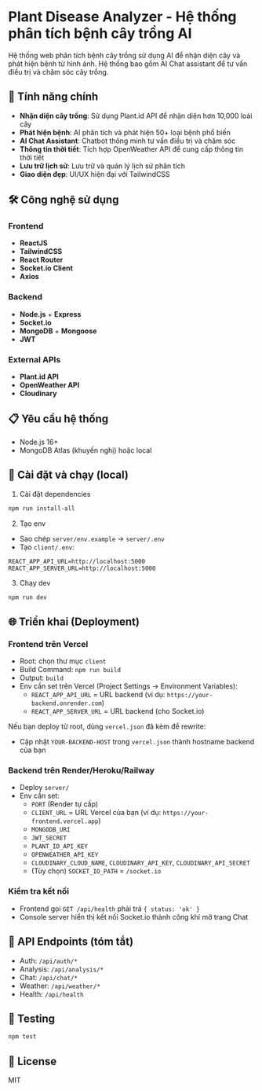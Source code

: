 # Plant Disease Analyzer - Hệ thống phân tích bệnh cây trồng AI

Hệ thống web phân tích bệnh cây trồng sử dụng AI để nhận diện cây và phát hiện bệnh từ hình ảnh. Hệ thống bao gồm AI Chat assistant để tư vấn điều trị và chăm sóc cây trồng.

## 🚀 Tính năng chính

- **Nhận diện cây trồng**: Sử dụng Plant.id API để nhận diện hơn 10,000 loài cây
- **Phát hiện bệnh**: AI phân tích và phát hiện 50+ loại bệnh phổ biến
- **AI Chat Assistant**: Chatbot thông minh tư vấn điều trị và chăm sóc
- **Thông tin thời tiết**: Tích hợp OpenWeather API để cung cấp thông tin thời tiết
- **Lưu trữ lịch sử**: Lưu trữ và quản lý lịch sử phân tích
- **Giao diện đẹp**: UI/UX hiện đại với TailwindCSS

## 🛠️ Công nghệ sử dụng

### Frontend
- **ReactJS**
- **TailwindCSS**
- **React Router**
- **Socket.io Client**
- **Axios**

### Backend
- **Node.js** + **Express**
- **Socket.io**
- **MongoDB** + **Mongoose**
- **JWT**

### External APIs
- **Plant.id API**
- **OpenWeather API**
- **Cloudinary**

## 📋 Yêu cầu hệ thống

- Node.js 16+
- MongoDB Atlas (khuyến nghị) hoặc local

## 🚀 Cài đặt và chạy (local)

1) Cài đặt dependencies
```bash
npm run install-all
```

2) Tạo env
- Sao chép `server/env.example` -> `server/.env`
- Tạo `client/.env`:
```env
REACT_APP_API_URL=http://localhost:5000
REACT_APP_SERVER_URL=http://localhost:5000
```

3) Chạy dev
```bash
npm run dev
```

## 🌐 Triển khai (Deployment)

### Frontend trên Vercel
- Root: chọn thư mục `client`
- Build Command: `npm run build`
- Output: `build`
- Env cần set trên Vercel (Project Settings → Environment Variables):
  - `REACT_APP_API_URL` = URL backend (ví dụ: `https://your-backend.onrender.com`)
  - `REACT_APP_SERVER_URL` = URL backend (cho Socket.io)

Nếu bạn deploy từ root, dùng `vercel.json` đã kèm để rewrite:
- Cập nhật `YOUR-BACKEND-HOST` trong `vercel.json` thành hostname backend của bạn

### Backend trên Render/Heroku/Railway
- Deploy `server/`
- Env cần set:
  - `PORT` (Render tự cấp)
  - `CLIENT_URL` = URL Vercel của bạn (ví dụ: `https://your-frontend.vercel.app`)
  - `MONGODB_URI`
  - `JWT_SECRET`
  - `PLANT_ID_API_KEY`
  - `OPENWEATHER_API_KEY`
  - `CLOUDINARY_CLOUD_NAME`, `CLOUDINARY_API_KEY`, `CLOUDINARY_API_SECRET`
  - (Tùy chọn) `SOCKET_IO_PATH` = `/socket.io`

### Kiểm tra kết nối
- Frontend gọi `GET /api/health` phải trả `{ status: 'ok' }`
- Console server hiển thị kết nối Socket.io thành công khi mở trang Chat

## 🔧 API Endpoints (tóm tắt)
- Auth: `/api/auth/*`
- Analysis: `/api/analysis/*`
- Chat: `/api/chat/*`
- Weather: `/api/weather/*`
- Health: `/api/health`

## 🧪 Testing
```bash
npm test
```

## 📄 License
MIT